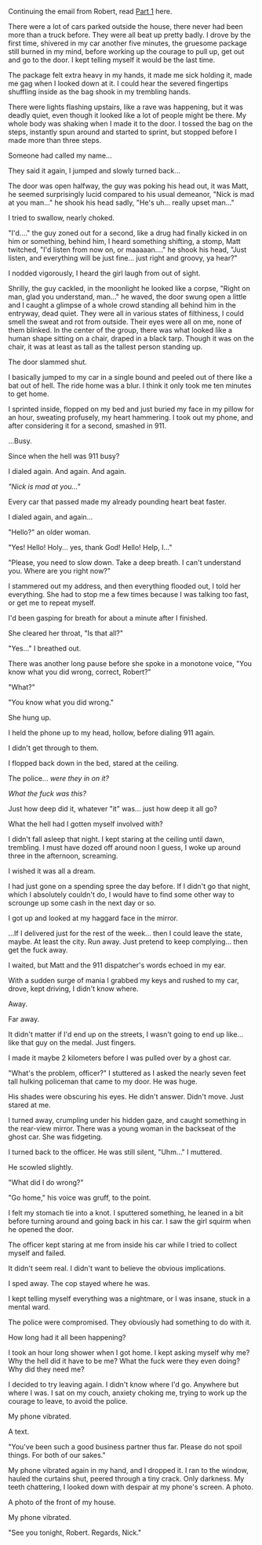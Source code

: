  Continuing the email from Robert, read [Part 1](https://www.reddit.com/r/nosleep/comments/1776lep/be_careful_about_the_orders_you_deliver_on/) here.

There were a lot of cars parked outside the house, there never had been more than a truck before. They were all beat up pretty badly. I drove by the first time, shivered in my car another five minutes, the gruesome package still burned in my mind, before working up the courage to pull up, get out and go to the door. I kept telling myself it would be the last time.

The package felt extra heavy in my hands, it made me sick holding it, made me gag when I looked down at it. I could hear the severed fingertips shuffling inside as the bag shook in my trembling hands.

There were lights flashing upstairs, like a rave was happening, but it was deadly quiet, even though it looked like a lot of people might be there. My whole body was shaking when I made it to the door. I tossed the bag on the steps, instantly spun around and started to sprint, but stopped before I made more than three steps.

Someone had called my name...

They said it again, I jumped and slowly turned back...

The door was open halfway, the guy was poking his head out, it was Matt, he seemed surprisingly lucid compared to his usual demeanor, "Nick is mad at you man..." he shook his head sadly, "He's uh... really upset man..."

I tried to swallow, nearly choked.

"I'd...." the guy zoned out for a second, like a drug had finally kicked in on him or something, behind him, I heard something shifting, a stomp, Matt twitched, "I'd listen from now on, or maaaaan...." he shook his head, "Just listen, and everything will be just fine... just right and groovy, ya hear?"

I nodded vigorously, I heard the girl laugh from out of sight.

Shrilly, the guy cackled, in the moonlight he looked like a corpse, "Right on man, glad you understand, man..." he waved, the door swung open a little and I caught a glimpse of a whole crowd standing all behind him in the entryway, dead quiet. They were all in various states of filthiness, I could smell the sweat and rot from outside. Their eyes were all on me, none of them blinked. In the center of the group, there was what looked like a human shape sitting on a chair, draped in a black tarp. Though it was on the chair, it was at least as tall as the tallest person standing up.

The door slammed shut.

I basically jumped to my car in a single bound and peeled out of there like a bat out of hell. The ride home was a blur. I think it only took me ten minutes to get home.

I sprinted inside, flopped on my bed and just buried my face in my pillow for an hour, sweating profusely, my heart hammering. I took out my phone, and after considering it for a second, smashed in 911.

...Busy.

Since when the hell was 911 busy?

I dialed again. And again. And again.

*"Nick is mad at you..."*

Every car that passed made my already pounding heart beat faster.

I dialed again, and again...

"Hello?" an older woman.

"Yes! Hello! Holy... yes, thank God! Hello! Help, I..."

"Please, you need to slow down. Take a deep breath. I can't understand you. Where are you right now?"

I stammered out my address, and then everything flooded out, I told her everything. She had to stop me a few times because I was talking too fast, or get me to repeat myself.

I'd been gasping for breath for about a minute after I finished.

She cleared her throat, "Is that all?"

"Yes..." I breathed out.

There was another long pause before she spoke in a monotone voice, "You know what you did wrong, correct, Robert?"

"What?"

"You know what you did wrong."

She hung up.

I held the phone up to my head, hollow, before dialing 911 again.

I didn't get through to them.

I flopped back down in the bed, stared at the ceiling.

The police... *were they in on it?*

*What the fuck was this?*

Just how deep did it, whatever "it" was... just how deep it all go?

What the hell had I gotten myself involved with?

I didn't fall asleep that night. I kept staring at the ceiling until dawn, trembling. I must have dozed off around noon I guess, I woke up around three in the afternoon, screaming.

I wished it was all a dream.

I had just gone on a spending spree the day before. If I didn't go that night, which I absolutely couldn't do, I would have to find some other way to scrounge up some cash in the next day or so.

I got up and looked at my haggard face in the mirror.

...If I delivered just for the rest of the week... then I could leave the state, maybe. At least the city. Run away. Just pretend to keep complying... then get the fuck away.

I waited, but Matt and the 911 dispatcher's words echoed in my ear.

With a sudden surge of mania I grabbed my keys and rushed to my car, drove, kept driving, I didn't know where.

Away.

Far away.

It didn't matter if I'd end up on the streets, I wasn't going to end up like... like that guy on the medal. Just fingers.

I made it maybe 2 kilometers before I was pulled over by a ghost car.

"What's the problem, officer?" I stuttered as I asked the nearly seven feet tall hulking policeman that came to my door. He was huge.

His shades were obscuring his eyes. He didn't answer. Didn't move. Just stared at me.

I turned away, crumpling under his hidden gaze, and caught something in the rear-view mirror. There was a young woman in the backseat of the ghost car. She was fidgeting.

I turned back to the officer. He was still silent, "Uhm..." I muttered.

He scowled slightly.

"What did I do wrong?"

"Go home," his voice was gruff, to the point.

I felt my stomach tie into a knot. I sputtered something, he leaned in a bit before turning around and going back in his car. I saw the girl squirm when he opened the door.

The officer kept staring at me from inside his car while I tried to collect myself and failed.

It didn't seem real. I didn't want to believe the obvious implications.

I sped away. The cop stayed where he was.

I kept telling myself everything was a nightmare, or I was insane, stuck in a mental ward.

The police were compromised. They obviously had something to do with it.

How long had it all been happening?

I took an hour long shower when I got home. I kept asking myself why me? Why the hell did it have to be me? What the fuck were they even doing? Why did they need me?

I decided to try leaving again. I didn't know where I'd go. Anywhere but where I was. I sat on my couch, anxiety choking me, trying to work up the courage to leave, to avoid the police.

My phone vibrated.

A text.

"You've been such a good business partner thus far. Please do not spoil things. For both of our sakes."

My phone vibrated again in my hand, and I dropped it. I ran to the window, hauled the curtains shut, peered through a tiny crack. Only darkness. My teeth chattering, I looked down with despair at my phone's screen. A photo.

A photo of the front of my house.

My phone vibrated.

"See you tonight, Robert. Regards, Nick."

&#x200B;